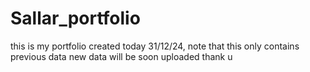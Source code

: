 # Sallar_portfolio
this is my portfolio created today 31/12/24, note that this only contains previous data new data will be soon uploaded
thank u 
